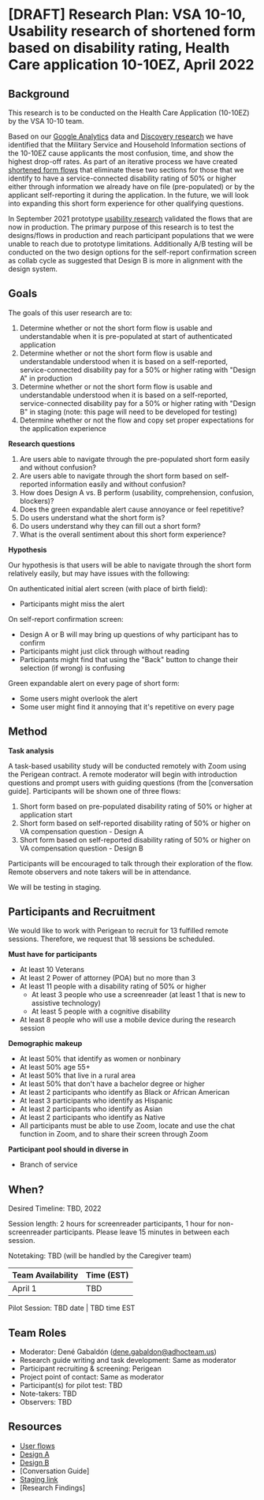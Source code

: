 # [DRAFT] Research Plan: VSA 10-10, Usability research of shortened form based on disability rating, Health Care application 10-10EZ, April 2022

## Background
This research is to be conducted on the Health Care Application (10-10EZ) by the VSA 10-10 team.

Based on our [Google Analytics](https://docs.google.com/presentation/d/1HDGBx-whUrSArDLf8OP_-65lCMPi36h0ihHPA3XqmIk/edit#slide=id.p1) data and [Discovery research](https://github.com/department-of-veterans-affairs/va.gov-team/blob/master/products/caregivers/10-10EZ/Research%20April-May%202021/End%20user%20discovery%20research/research%20findings.md) we have identified that the Military Service and Household Information sections of the 10-10EZ cause applicants the most confusion, time, and show the highest drop-off rates. As part of an iterative process we have created [shortened form flows](https://www.sketch.com/s/da85cf44-4503-4e98-834e-ff068b242ef6/p/A71F1C96-FF98-42A2-9ADD-6D4B7A1DDB20) that eliminate these two sections for those that we identify to have a service-connected disability rating of 50% or higher either through information we already have on file (pre-populated) or by the applicant self-reporting it during the application. In the future, we will look into expanding this short form experience for other qualifying questions.

In September 2021 prototype [usability research](https://github.com/department-of-veterans-affairs/va.gov-team/blob/master/products/caregivers/10-10EZ/Short%20form%20flow%20research/Research%20findings.md) validated the flows that are now in production. The primary purpose of this research is to test the designs/flows in production and reach participant populations that we were unable to reach due to prototype limitations. Additionally A/B testing will be conducted on the two design options for the self-report confirmation screen as collab cycle as suggested that Design B is more in alignment with the design system. 

## Goals	

The goals of this user research are to:
1. Determine whether or not the short form flow is usable and understandable when it is pre-populated at start of authenticated application
2. Determine whether or not the short form flow is usable and understandable understood when it is based on a self-reported, service-connected disability pay for a 50% or higher rating with "Design A" in production
3. Determine whether or not the short form flow is usable and understandable understood when it is based on a self-reported, service-connected disability pay for a 50% or higher rating with "Design B" in staging (note: this page will need to be developed for testing)
4. Determine whether or not the flow and copy set proper expectations for the application experience


**Research questions**

1. Are users able to navigate through the pre-populated short form easily and without confusion?
2. Are users able to navigate through the short form based on self-reported information easily and without confusion?
3. How does Design A vs. B perform (usability, comprehension, confusion, blockers)?
4. Does the green expandable alert cause annoyance or feel repetitive? 
5. Do users understand what the short form is?
6. Do users understand why they can fill out a short form?
7. What is the overall sentiment about this short form experience?


**Hypothesis**

Our hypothesis is that users will be able to navigate through the short form relatively easily, but may have issues with the following:

On authenticated initial alert screen (with place of birth field):
- Participants might miss the alert

On self-report confirmation screen:
- Design A or B will may bring up questions of why participant has to confirm
- Participants might just click through without reading
- Participants might find that using the "Back" button to change their selection (if wrong) is confusing

Green expandable alert on every page of short form:
- Some users might overlook the alert 
- Some user might find it annoying that it's repetitive on every page 


## Method	
**Task analysis**

A task-based usability study will be conducted remotely with Zoom using the Perigean contract. A remote moderator will begin with introduction questions and prompt users with guiding questions (from the [conversation guide]. Participants will be shown one of three flows:
1. Short form based on pre-populated disability rating of 50% or higher at application start 
2. Short form based on self-reported disability rating of 50% or higher on VA compensation question - Design A
3. Short form based on self-reported disability rating of 50% or higher on VA compensation question - Design B


Participants will be encouraged to talk through their exploration of the flow. Remote observers and note takers will be in attendance.

We will be testing in staging.
  	

## Participants and Recruitment	
We would like to work with Perigean to recruit for 13 fulfilled remote sessions. Therefore, we request that 18 sessions be scheduled.

**Must have for participants**

- At least 10 Veterans
- At least 2 Power of attorney (POA) but no more than 3
- At least 11 people with a disability rating of 50% or higher 
     - At least 3 people who use a screenreader (at least 1 that is new to assistive technology)
     - At least 5 people with a cognitive disability
- At least 8 people who will use a mobile device during the research session

**Demographic makeup**
- At least 50% that identify as women or nonbinary
- At least 50% age 55+
- At least 50% that live in a rural area
- At least 50% that don't have a bachelor degree or higher
- At least 2 participants who identify as Black or African American
- At least 3 participants who identify as Hispanic
- At least 2 participants who identify as Asian
- At least 2 participants who identify as Native
- All participants must be able to use Zoom, locate and use the chat function in Zoom, and to share their screen through Zoom



**Participant pool should in diverse in**
- Branch of service



## When? 	
Desired Timeline: TBD, 2022

Session length: 2 hours for screenreader participants, 1 hour for non-screenreader participants. Please leave 15 minutes in between each session.

Notetaking: TBD (will be handled by the Caregiver team)
	
Team Availability | Time (EST)
------------------|--------------
April 1     | TBD



Pilot Session: TBD date | TBD time EST 	

## Team Roles	
	
- Moderator: Dené Gabaldón (dene.gabaldon@adhocteam.us)	
- Research guide writing and task development: Same as moderator
- Participant recruiting & screening:	Perigean
- Project point of contact:	Same as moderator
- Participant(s) for pilot test: TBD
- Note-takers: TBD
- Observers: TBD
	

## Resources	
- [User flows](https://www.sketch.com/s/da85cf44-4503-4e98-834e-ff068b242ef6/p/A71F1C96-FF98-42A2-9ADD-6D4B7A1DDB20)
- [Design A](https://www.sketch.com/s/da85cf44-4503-4e98-834e-ff068b242ef6/a/rbOa3g7)
- [Design B](https://d.pr/i/tQBvUz)
- [Conversation Guide]
- [Staging link](https://staging.va.gov/health-care/apply/application/introduction)
- [Research Findings]
